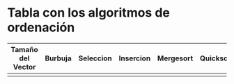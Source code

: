 # Tabla con los algoritmos de ordenación

| Tamaño del Vector | Burbuja | Seleccion | Insercion | Mergesort | Quicksort | Heapsort |
|-------------------|---------|-----------|-----------|-----------|-----------|----------|
||||||||
